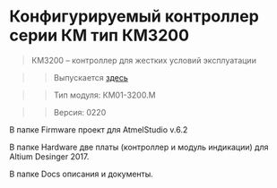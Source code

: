 # Конфигурируемый контроллер серии КМ тип КМ3200 

>КМ3200 – контроллер для жестких условий эксплуатации

>>Выпускается [здесь](http://www.sem-act.ru)

>>Тип модуля: КM01-3200.M

>>Версия: 0220

В папке Firmware проект для AtmelStudio v.6.2

В папке Hardware две платы (контроллер и модуль индикации) для Altium Desinger 2017.

В папке Docs описания и документы.
